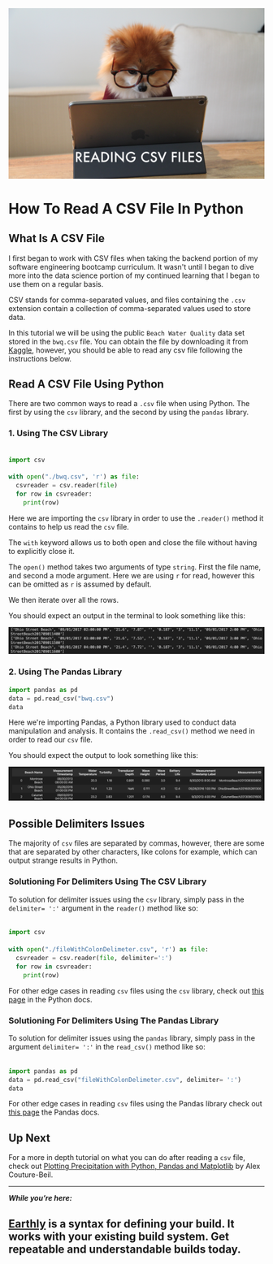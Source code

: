 ![dog-with-glasses-looking-at-computer](dog_reading_csv.jpeg)

# How To Read A CSV File In Python

## What Is A CSV File

I first began to work with CSV files when taking the backend portion of my software engineering bootcamp curriculum. It wasn't until I began to dive more into the data science portion of my continued learning that I began to use them on a regular basis.
 
CSV stands for comma-separated values, and files containing the `.csv` extension contain a collection of comma-separated values used to store data.
 
In this tutorial we will be using the public `Beach Water Quality` data set stored in the `bwq.csv` file. You can obtain the file by downloading it from [Kaggle](https://www.kaggle.com/sveneschlbeck/chicago-beach-water-quality?select=bwq.csv), however, you should be able to read any csv file following the instructions below.


## Read A CSV File Using Python

There are two common ways to read a `.csv` file when using Python. The first by using the `csv` library, and the second by using the `pandas` library.

### 1. Using The CSV Library

```python

import csv

with open("./bwq.csv", 'r') as file:
  csvreader = csv.reader(file)
  for row in csvreader:
    print(row)

```

Here we are importing the `csv` library in order to use the `.reader()` method it contains to help us read the `csv` file.
 
The `with` keyword allows us to both open and close the file without having to explicitly close it.
 
The `open()` method takes two arguments of type `string`. First the file name, and second a mode argument. Here we are using `r` for read, however this can be omitted as `r` is assumed by default.
 
We then iterate over all the rows.

You should expect an output in the terminal to look something like this:

![python-terminal-output](dot-py-output.png)


### 2. Using The Pandas Library


```python
import pandas as pd
data = pd.read_csv("bwq.csv")
data
```

Here we're importing Pandas, a Python library used to conduct data manipulation and analysis. It contains the `.read_csv()` method we need in order to read our `csv` file.
 
You should expect the output to look something like this:


![jupyter-notebook-output-of-code-snippet](jupyter-output.png)

## Possible Delimiters Issues

The majority of `csv` files are separated by commas, however, there are some that are separated by other characters, like colons for example, which can output strange results in Python.

### Solutioning For Delimiters Using The CSV Library
 
To solution for delimiter issues using the `csv` library, simply pass in the `delimiter= ':'` argument in the `reader()` method like so:


```python

import csv

with open("./fileWithColonDelimeter.csv", 'r') as file:
  csvreader = csv.reader(file, delimiter=':')
  for row in csvreader:
    print(row)

```

For other edge cases in reading `csv` files using the `csv` library, check out [this page](https://docs.python.org/3/library/csv.html) in the Python docs.


### Solutioning For Delimiters Using The Pandas Library

To solution for delimiter issues using the `pandas` library, simply pass in the argument `delimiter= ':'` in the `read_csv()` method like so:

```python

import pandas as pd
data = pd.read_csv("fileWithColonDelimeter.csv", delimiter= ':')
data

```

 For other edge cases in reading `csv` files using the Pandas library check out [this page](https://pandas.pydata.org/docs/reference/api/pandas.read_csv.html) the Pandas docs.

## Up Next

For a more in depth tutorial on what you can do after reading a `csv` file, check out [Plotting Precipitation with Python, Pandas and Matplotlib](https://earthly.dev/blog/plotting-rainfall-data-with-python-and-matplotlib/) by Alex Couture-Beil.

---
***While you’re here:***
 
[Earthly](https://earthly.dev/) is a syntax for defining your build. It works with your existing build system. Get repeatable and understandable builds today.
---

